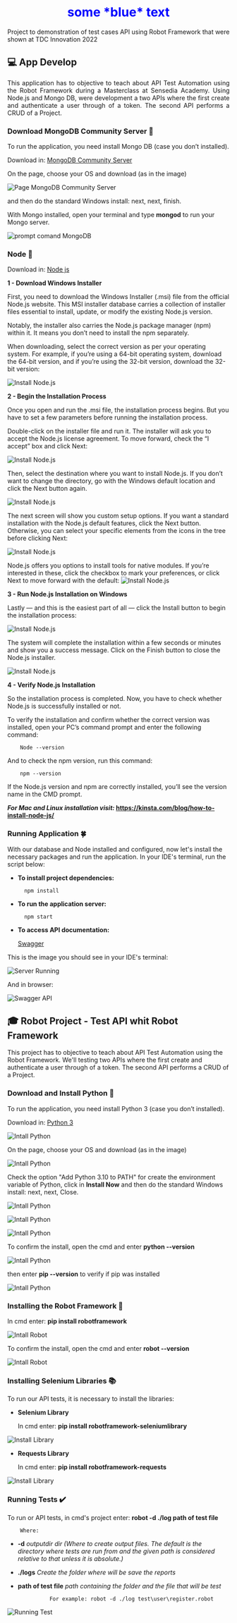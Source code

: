 <h1 align="center"><span style="color:blue">some *blue* text</span></h1>

Project to demonstration of test cases API using Robot Framework that were shown at TDC Innovation 2022


## :computer: App Develop

<p align="justify">This application has to objective to teach about API Test Automation using the Robot Framework during a Masterclass at Sensedia Academy. Using Node.js and Mongo DB, were development a two APIs where the first create and authenticate a user through of a token. The second API performs a CRUD of a Project.</p>


### Download MongoDB Community Server :memo:
To run the application, you need install Mongo DB (case you don’t installed).

   Download in: [MongoDB Community Server](https://www.mongodb.com/try/download/community) 

On the page, choose your OS and download (as in the image)

![Page MongoDB Community Server](./images/1.png)

and then do the standard Windows install: next, next, finish.

With Mongo installed, open your terminal and type **mongod** to run your Mongo server.

![prompt comand MongoDB](./images/2.png)


### Node :notebook_with_decorative_cover:
   Download in: [Node js](https://nodejs.org/en/download/)

**1 - Download Windows Installer**

First, you need to download the Windows Installer (.msi) file from the official Node.js website. This MSI installer database carries a collection of installer files essential to install, update, or modify the existing Node.js version.

Notably, the installer also carries the Node.js package manager (npm) within it. It means you don’t need to install the npm separately.

When downloading, select the correct version as per your operating system. For example, if you’re using a 64-bit operating system, download the 64-bit version, and if you’re using the 32-bit version, download the 32-bit version:

![Install Node.js](./images/3.png)

**2 - Begin the Installation Process**

Once you open and run the .msi file, the installation process begins. But you have to set a few parameters before running the installation process.

Double-click on the installer file and run it. The installer will ask you to accept the Node.js license agreement. To move forward, check the “I accept” box and click Next:

![Install Node.js](./images/4.png)

Then, select the destination where you want to install Node.js. If you don’t want to change the directory, go with the Windows default location and click the Next button again.

![Install Node.js](./images/5.png)

The next screen will show you custom setup options. If you want a standard installation with the Node.js default features, click the Next button. Otherwise, you can select your specific elements from the icons in the tree before clicking Next:

![Install Node.js](./images/6.png)

Node.js offers you options to install tools for native modules. If you’re interested in these, click the checkbox to mark your preferences, or click Next to move forward with the default:
![Install Node.js](./images/7.png)

**3 - Run Node.js Installation on Windows**

Lastly — and this is the easiest part of all — click the Install button to begin the installation process:

![Install Node.js](./images/8.png)

The system will complete the installation within a few seconds or minutes and show you a success message. Click on the Finish button to close the Node.js installer.

![Install Node.js](./images/9.png)

**4 - Verify Node.js Installation**

So the installation process is completed. Now, you have to check whether Node.js is successfully installed or not.

To verify the installation and confirm whether the correct version was installed, open your PC’s command prompt and enter the following command:
        
        Node --version

And to check the npm version, run this command:

        npm --version

If the Node.js version and npm are correctly installed, you’ll see the version name in the CMD prompt.

***For Mac and Linux installation visit:* https://kinsta.com/blog/how-to-install-node-js/**


### Running Application :four_leaf_clover:
With our database and Node installed and configured, now let's install the necessary packages and run the application. In your IDE's terminal, run the script below:

* **To install project dependencies:**

        npm install

* **To run the application server:** 

        npm start

* **To access API documentation:**

     [Swagger](http://localhost:1302/api-docs/)

This is the image you should see in your IDE's terminal:

![Server Running](./images/10.png)

And in browser:

![Swagger API](./images/11.png)


## :mortar_board: Robot Project - Test API whit Robot Framework 

This project has to objective to teach about API Test Automation using the Robot Framework. We'll testing two APIs where the first create and authenticate a user through of a token. The second API performs a CRUD of a Project.


### Download and Install Python :snake:
To run the application, you need install Python 3 (case you don’t installed).

   Download in: [Python 3](https://www.python.org/downloads/)

![Intall Python](./images/12.png)

On the page, choose your OS and download (as in the image)

![Intall Python](./images/13.png)

Check the option "Add Python 3.10 to PATH" for create the environment variable of Python, click in **Install Now** and then do the standard Windows install: next, next, Close.

![Intall Python](./images/14.png)

![Intall Python](./images/15.png)

![Intall Python](./images/16.png)

To confirm the install, open the cmd and enter **python --version**

![Intall Python](./images/17.png)

then enter **pip --version** to verify if pip was installed

![Intall Python](./images/18.png)

### Installing the Robot Framework :robot:
   In cmd enter: **pip install robotframework**

![Intall Robot](./images/19.png)

To confirm the install, open the cmd and enter **robot --version**

![Intall Robot](./images/20.png)


### Installing Selenium Libraries :books:
  
  To run our API tests, it is necessary to install the libraries:
  
* **Selenium Library**
   
   In cmd enter: **pip install robotframework-seleniumlibrary**

![Install Library](./images/21.png)

* **Requests Library**
   
   In cmd enter: **pip install robotframework-requests**

![Install Library](./images/22.png)

### Running Tests :heavy_check_mark:

   To run or API tests, in cmd's project enter: **robot -d ./log path of test file**
        
        Where:

- **-d** *outputdir dir (Where to create output files. The default is the directory where tests are run from and the given path is considered relative to that unless it is absolute.)* 
- **./logs** *Create the folder where will be save the reports*
- **path of test file** *path containing the folder and the file that will be test* 

                For example: robot -d ./log test\user\register.robot


![Running Test](./images/23.png)

